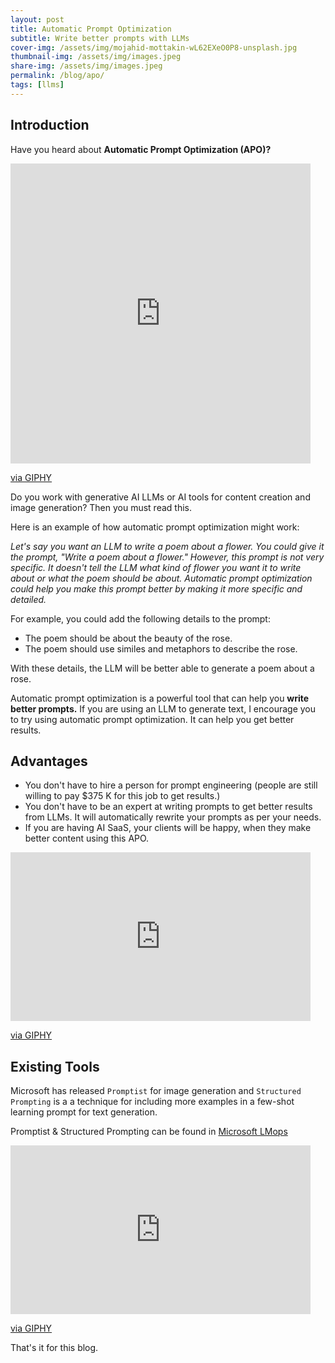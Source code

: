 ```yaml
---
layout: post
title: Automatic Prompt Optimization 
subtitle: Write better prompts with LLMs
cover-img: /assets/img/mojahid-mottakin-wL62EXeO0P8-unsplash.jpg
thumbnail-img: /assets/img/images.jpeg
share-img: /assets/img/images.jpeg
permalink: /blog/apo/
tags: [llms]
---
```


## Introduction

Have you heard about **Automatic Prompt Optimization (APO)?**

<iframe src="https://giphy.com/embed/MY7CGJ1IKXue34MQx0" width="480" height="480" frameBorder="0" class="giphy-embed" allowFullScreen></iframe><p><a href="https://giphy.com/gifs/patriotact-netflix-hasan-minhaj-patriot-act-MY7CGJ1IKXue34MQx0">via GIPHY</a></p>

Do you work with generative AI LLMs or AI tools for content creation and image generation? Then you must read this.


Here is an example of how automatic prompt optimization might work:

*Let's say you want an LLM to write a poem about a flower. You could give it the prompt, "Write a poem about a flower." However, this prompt is not very specific. It doesn't tell the LLM what kind of flower you want it to write about or what the poem should be about. Automatic prompt optimization could help you make this prompt better by making it more specific and detailed.*

For example, you could add the following details to the prompt:

- The poem should be about the beauty of the rose.
- The poem should use similes and metaphors to describe the rose.

With these details, the LLM will be better able to generate a poem about a rose.
 
Automatic prompt optimization is a powerful tool that can help you **write better prompts.** 
If you are using an LLM to generate text, I encourage you to try using automatic prompt optimization. It can help you get better results.

## Advantages

- You don't have to hire a person for prompt engineering (people are still willing to pay $375 K for this job to get results.)
- You don't have to be an expert at writing prompts to get better results from LLMs. It will automatically rewrite your prompts as per your needs.
- If you are having AI SaaS, your clients will be happy, when they make better content using this APO.

<iframe src="https://giphy.com/embed/MFZtTbAr0uZyP1b8pj" width="480" height="270" frameBorder="0" class="giphy-embed" allowFullScreen></iframe><p><a href="https://giphy.com/gifs/smartmoneymamas-get-money-my-more-MFZtTbAr0uZyP1b8pj">via GIPHY</a></p>

## Existing Tools

Microsoft has released `Promptist` for image generation and `Structured Prompting` is a a technique for including more examples in a few-shot learning prompt for text generation.

Promptist & Structured Prompting can be found in [Microsoft LMops](https://github.com/microsoft/LMOps)


<iframe src="https://giphy.com/embed/kC9Kveaw468cPLxpYE" width="480" height="270" frameBorder="0" class="giphy-embed" allowFullScreen></iframe><p><a href="https://giphy.com/gifs/moodman-check-it-out-keanu-this-kC9Kveaw468cPLxpYE">via GIPHY</a></p>

That's it for this blog.